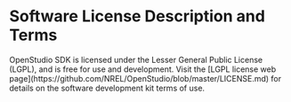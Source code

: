 <h1>Software License Description and Terms</h1>
OpenStudio SDK is licensed under the Lesser General Public License (LGPL), and is free for use and development. Visit the [LGPL license web page](https://github.com/NREL/OpenStudio/blob/master/LICENSE.md) for details on the software development kit terms of use.

